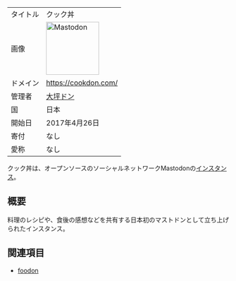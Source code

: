 <div>

|          |                                                                                                                                                                                                                                                                                                        |
|----------|--------------------------------------------------------------------------------------------------------------------------------------------------------------------------------------------------------------------------------------------------------------------------------------------------------|
| タイトル | クック丼                                                                                                                                                                                                                                                                                               |
| 画像     | [<img src="/images/thumb/0/00/Mastodon_logo.png/120px-Mastodon_logo.png" srcset="/images/thumb/0/00/Mastodon_logo.png/180px-Mastodon_logo.png 1.5x, /images/0/00/Mastodon_logo.png 2x" width="120" height="120" alt="Mastodon" />](/%E3%83%95%E3%82%A1%E3%82%A4%E3%83%AB:Mastodon_logo.png "Mastodon") |
| ドメイン | <a href="https://cookdon.com/" rel="nofollow">https://cookdon.com/</a>                                                                                                                                                                                                                                 |
| 管理者   | [大坪ドン](/%E5%A4%A7%E5%9D%AA%E3%83%89%E3%83%B3 "大坪ドン")                                                                                                                                                                                                                                           |
| 国       | 日本                                                                                                                                                                                                                                                                                                   |
| 開始日   | 2017年4月26日                                                                                                                                                                                                                                                                                          |
| 寄付     | なし                                                                                                                                                                                                                                                                                                   |
| 愛称     | なし                                                                                                                                                                                                                                                                                                   |

クック丼は、オープンソースのソーシャルネットワークMastodonの[インスタンス](/%E3%82%A4%E3%83%B3%E3%82%B9%E3%82%BF%E3%83%B3%E3%82%B9 "インスタンス")。

## 概要

料理のレシピや、食後の感想などを共有する日本初のマストドンとして立ち上げられたインスタンス。

## 関連項目

-   [foodon](/Foodon "Foodon")

</div>
